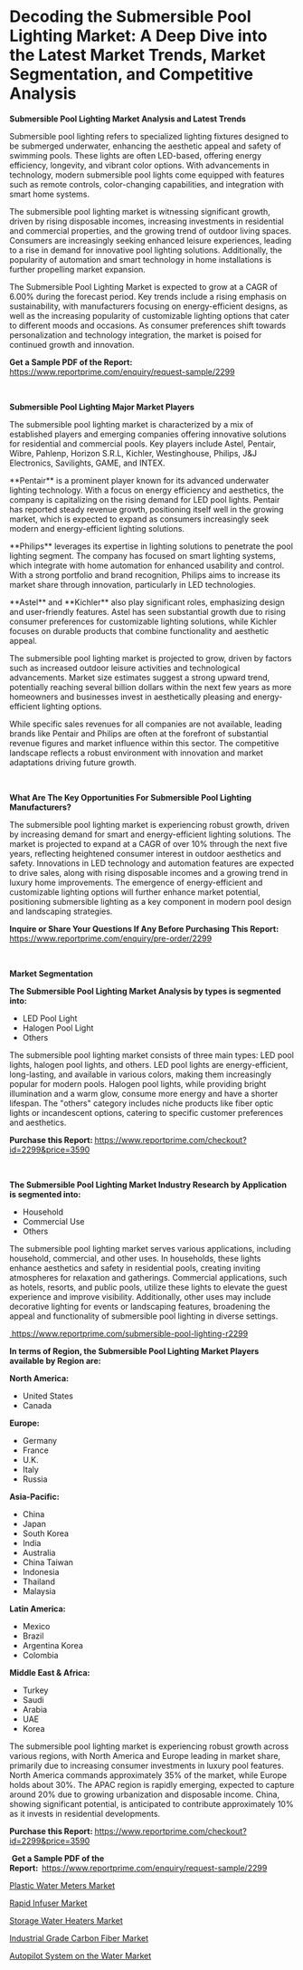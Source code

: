 <p><h1>Decoding the Submersible Pool Lighting Market: A Deep Dive into the Latest Market Trends, Market Segmentation, and Competitive Analysis</h1></p><p><strong>Submersible Pool Lighting Market Analysis and Latest Trends</strong></p>
<p><p>Submersible pool lighting refers to specialized lighting fixtures designed to be submerged underwater, enhancing the aesthetic appeal and safety of swimming pools. These lights are often LED-based, offering energy efficiency, longevity, and vibrant color options. With advancements in technology, modern submersible pool lights come equipped with features such as remote controls, color-changing capabilities, and integration with smart home systems.</p><p>The submersible pool lighting market is witnessing significant growth, driven by rising disposable incomes, increasing investments in residential and commercial properties, and the growing trend of outdoor living spaces. Consumers are increasingly seeking enhanced leisure experiences, leading to a rise in demand for innovative pool lighting solutions. Additionally, the popularity of automation and smart technology in home installations is further propelling market expansion.</p><p>The Submersible Pool Lighting Market is expected to grow at a CAGR of 6.00% during the forecast period. Key trends include a rising emphasis on sustainability, with manufacturers focusing on energy-efficient designs, as well as the increasing popularity of customizable lighting options that cater to different moods and occasions. As consumer preferences shift towards personalization and technology integration, the market is poised for continued growth and innovation.</p></p>
<p><strong>Get a Sample PDF of the Report:&nbsp;</strong> <a href="https://www.reportprime.com/enquiry/request-sample/2299">https://www.reportprime.com/enquiry/request-sample/2299</a></p>
<p>&nbsp;</p>
<p><strong>Submersible Pool Lighting Major Market Players</strong></p>
<p><p>The submersible pool lighting market is characterized by a mix of established players and emerging companies offering innovative solutions for residential and commercial pools. Key players include Astel, Pentair, Wibre, Pahlenp, Horizon S.R.L, Kichler, Westinghouse, Philips, J&J Electronics, Savilights, GAME, and INTEX.</p><p>**Pentair** is a prominent player known for its advanced underwater lighting technology. With a focus on energy efficiency and aesthetics, the company is capitalizing on the rising demand for LED pool lights. Pentair has reported steady revenue growth, positioning itself well in the growing market, which is expected to expand as consumers increasingly seek modern and energy-efficient lighting solutions.</p><p>**Philips** leverages its expertise in lighting solutions to penetrate the pool lighting segment. The company has focused on smart lighting systems, which integrate with home automation for enhanced usability and control. With a strong portfolio and brand recognition, Philips aims to increase its market share through innovation, particularly in LED technologies.</p><p>**Astel** and **Kichler** also play significant roles, emphasizing design and user-friendly features. Astel has seen substantial growth due to rising consumer preferences for customizable lighting solutions, while Kichler focuses on durable products that combine functionality and aesthetic appeal.</p><p>The submersible pool lighting market is projected to grow, driven by factors such as increased outdoor leisure activities and technological advancements. Market size estimates suggest a strong upward trend, potentially reaching several billion dollars within the next few years as more homeowners and businesses invest in aesthetically pleasing and energy-efficient lighting options.</p><p>While specific sales revenues for all companies are not available, leading brands like Pentair and Philips are often at the forefront of substantial revenue figures and market influence within this sector. The competitive landscape reflects a robust environment with innovation and market adaptations driving future growth.</p></p>
<p>&nbsp;</p>
<p><strong>What Are The Key Opportunities For Submersible Pool Lighting Manufacturers?</strong></p>
<p><p>The submersible pool lighting market is experiencing robust growth, driven by increasing demand for smart and energy-efficient lighting solutions. The market is projected to expand at a CAGR of over 10% through the next five years, reflecting heightened consumer interest in outdoor aesthetics and safety. Innovations in LED technology and automation features are expected to drive sales, along with rising disposable incomes and a growing trend in luxury home improvements. The emergence of energy-efficient and customizable lighting options will further enhance market potential, positioning submersible lighting as a key component in modern pool design and landscaping strategies.</p></p>
<p><strong>Inquire or Share Your Questions If Any Before Purchasing This Report:</strong> <a href="https://www.reportprime.com/enquiry/pre-order/2299">https://www.reportprime.com/enquiry/pre-order/2299</a></p>
<p>&nbsp;</p>
<p><strong>Market Segmentation</strong></p>
<p><strong>The Submersible Pool Lighting Market Analysis by types is segmented into:</strong></p>
<p><ul><li>LED Pool Light</li><li>Halogen Pool Light</li><li>Others</li></ul></p>
<p><p>The submersible pool lighting market consists of three main types: LED pool lights, halogen pool lights, and others. LED pool lights are energy-efficient, long-lasting, and available in various colors, making them increasingly popular for modern pools. Halogen pool lights, while providing bright illumination and a warm glow, consume more energy and have a shorter lifespan. The "others" category includes niche products like fiber optic lights or incandescent options, catering to specific customer preferences and aesthetics.</p></p>
<p><strong>Purchase this Report:&nbsp;</strong><a href="https://www.reportprime.com/checkout?id=2299&price=3590">https://www.reportprime.com/checkout?id=2299&price=3590</a></p>
<p>&nbsp;</p>
<p><strong>The Submersible Pool Lighting Market Industry Research by Application is segmented into:</strong></p>
<p><ul><li>Household</li><li>Commercial Use</li><li>Others</li></ul></p>
<p><p>The submersible pool lighting market serves various applications, including household, commercial, and other uses. In households, these lights enhance aesthetics and safety in residential pools, creating inviting atmospheres for relaxation and gatherings. Commercial applications, such as hotels, resorts, and public pools, utilize these lights to elevate the guest experience and improve visibility. Additionally, other uses may include decorative lighting for events or landscaping features, broadening the appeal and functionality of submersible pool lighting in diverse settings.</p></p>
<p><a href="https://www.reportprime.com/submersible-pool-lighting-r2299">&nbsp;https://www.reportprime.com/submersible-pool-lighting-r2299</a></p>
<p><strong>In terms of Region, the Submersible Pool Lighting Market Players available by Region are:</strong></p>
<p>
    <p> <strong> North America: </strong>
        <ul>
            <li>United States</li>
            <li>Canada</li>
        </ul>
        </p> 
    <p> <strong> Europe: </strong>
        <ul>
            <li>Germany</li>
            <li>France</li>
            <li>U.K.</li>
            <li>Italy</li>
            <li>Russia</li>
        </ul>
        </p> 
    <p> <strong> Asia-Pacific: </strong>
        <ul>
            <li>China</li>
            <li>Japan</li>
            <li>South Korea</li>
            <li>India</li>
            <li>Australia</li>
            <li>China Taiwan</li>
            <li>Indonesia</li>
            <li>Thailand</li>
            <li>Malaysia</li>
        </ul>
        </p> 
    <p> <strong> Latin America: </strong>
        <ul>
            <li>Mexico</li>
            <li>Brazil</li>
            <li>Argentina Korea</li>
            <li>Colombia</li>
        </ul>
        </p> 
    <p> <strong> Middle East & Africa: </strong>
        <ul>
            <li>Turkey</li>
            <li>Saudi</li>
            <li>Arabia</li>
            <li>UAE</li>
            <li>Korea</li>
        </ul>
    </p>
    </p>
<p><p>The submersible pool lighting market is experiencing robust growth across various regions, with North America and Europe leading in market share, primarily due to increasing consumer investments in luxury pool features. North America commands approximately 35% of the market, while Europe holds about 30%. The APAC region is rapidly emerging, expected to capture around 20% due to growing urbanization and disposable income. China, showing significant potential, is anticipated to contribute approximately 10% as it invests in residential developments.</p></p>
<p><strong>Purchase this Report: </strong><a href="https://www.reportprime.com/checkout?id=2299&price=3590">https://www.reportprime.com/checkout?id=2299&price=3590</a></p>
<p>&nbsp;<strong>Get a Sample PDF of the Report:&nbsp;&nbsp;</strong><a href="https://www.reportprime.com/enquiry/request-sample/2299">https://www.reportprime.com/enquiry/request-sample/2299</a></p>
<p><strong></strong></p>
<p><p><a href="https://www.linkedin.com/pulse/plastic-water-meters-market-size-type-absnylonothers-product-9e7xf?trackingId=eRN44iWLS4CaI4DKp0kDug%3D%3D">Plastic Water Meters Market</a></p><p><a href="https://medium.com/@jewelmohr42/global-rapid-infuser-market-status-2024-2031-and-forecast-by-region-product-end-use-d668824ab48a">Rapid Infuser Market</a></p><p><a href="https://www.linkedin.com/pulse/storage-water-heaters-industry-forecast-market-shifts-strategic-t9txc?trackingId=GuWGcVskTqKhgcj5Fq%2BFUg%3D%3D">Storage Water Heaters Market</a></p><p><a href="https://issuu.com/reportprime-2/docs/industrial-grade-carbon-fiber-marke_a818aa274ee5d7">Industrial Grade Carbon Fiber Market</a></p><p><a href="https://issuu.com/reportprime-2/docs/autopilot-system-on-the-water-marke_d8f1b0a14c6dc0">Autopilot System on the Water Market</a></p></p>